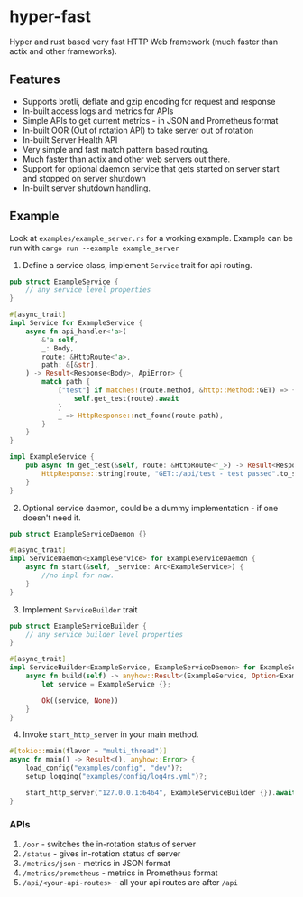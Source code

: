 # hyper-fast

Hyper and rust based very fast HTTP Web framework (much faster than actix and other frameworks).

## Features

- Supports brotli, deflate and gzip encoding for request and response
- In-built access logs and metrics for APIs
- Simple APIs to get current metrics - in JSON and Prometheus format
- In-built OOR (Out of rotation API) to take server out of rotation
- In-built Server Health API
- Very simple and fast match pattern based routing.
- Much faster than actix and other web servers out there.
- Support for optional daemon service that gets started on server start and stopped on server shutdown
- In-built server shutdown handling.

## Example

Look at `examples/example_server.rs` for a working example. Example can be run with `cargo run --example example_server`

1) Define a service class, implement `Service` trait for api routing.

```rust
pub struct ExampleService {
    // any service level properties
}

#[async_trait]
impl Service for ExampleService {
    async fn api_handler<'a>(
        &'a self,
        _: Body,
        route: &HttpRoute<'a>,
        path: &[&str],
    ) -> Result<Response<Body>, ApiError> {
        match path {
            ["test"] if matches!(route.method, &http::Method::GET) => {
                self.get_test(route).await
            }
            _ => HttpResponse::not_found(route.path),
        }
    }
}

impl ExampleService {
    pub async fn get_test(&self, route: &HttpRoute<'_>) -> Result<Response<Body>, ApiError> {
        HttpResponse::string(route, "GET::/api/test - test passed".to_string())
    }
}
```

2) Optional service daemon, could be a dummy implementation - if one doesn't need it.

```rust
pub struct ExampleServiceDaemon {}

#[async_trait]
impl ServiceDaemon<ExampleService> for ExampleServiceDaemon {
    async fn start(&self, _service: Arc<ExampleService>) {
        //no impl for now.
    }
}
```

3) Implement `ServiceBuilder` trait

```rust
pub struct ExampleServiceBuilder {
    // any service builder level properties
}

#[async_trait]
impl ServiceBuilder<ExampleService, ExampleServiceDaemon> for ExampleServiceBuilder {
    async fn build(self) -> anyhow::Result<(ExampleService, Option<ExampleServiceDaemon>)> {
        let service = ExampleService {};

        Ok((service, None))
    }
}
```

4) Invoke `start_http_server` in your main method.

```rust
#[tokio::main(flavor = "multi_thread")]
async fn main() -> Result<(), anyhow::Error> {
    load_config("examples/config", "dev")?;
    setup_logging("examples/config/log4rs.yml")?;

    start_http_server("127.0.0.1:6464", ExampleServiceBuilder {}).await
}
```

### APIs

1) `/oor` - switches the in-rotation status of server
2) `/status` - gives in-rotation status of server
3) `/metrics/json` - metrics in JSON format
4) `/metrics/prometheus` - metrics in Prometheus format
5) `/api/<your-api-routes>` - all your api routes are after `/api`



